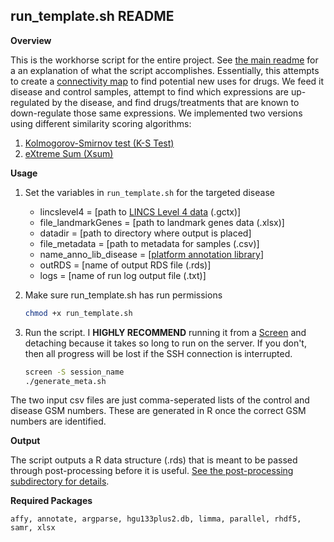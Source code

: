 ## run_template.sh README

**Overview**

This is the workhorse script for the entire project. See [the main readme](https://github.com/cplant1776/Drug-Repositioning-in-R) for a an explanation of what the script accomplishes. Essentially, this attempts to create a [connectivity map](https://www.broadinstitute.org/connectivity-map-cmap) to find potential new uses for drugs. We feed it disease and control samples, attempt to find which expressions are up-regulated by the disease, and find drugs/treatments that are known to down-regulate those same expressions. We implemented two versions using different similarity scoring algorithms:

1. [Kolmogorov-Smirnov test (K-S Test)](https://en.wikipedia.org/wiki/Kolmogorov%E2%80%93Smirnov_test#Two-sample_Kolmogorov%E2%80%93Smirnov_test)
2. [eXtreme Sum (Xsum)](https://www.ncbi.nlm.nih.gov/pmc/articles/PMC4278345/)

**Usage**

1. Set the variables in `run_template.sh` for the targeted disease

   * lincslevel4 = [path to [LINCS Level 4 data](http://www.lincsproject.org/LINCS/tools/workflows/find-the-best-place-to-obtain-the-lincs-l1000-data) (.gctx)]
   * file_landmarkGenes = [path to landmark genes data (.xlsx)]
   * datadir = [path to directory where output is placed]
   * file_metadata = [path to metadata for samples (.csv)]
   * name_anno_lib_disease = [[platform annotation library](https://bioconductor.org/packages/3.8/data/annotation/)]
   * outRDS = [name of output RDS file (.rds)]
   *  logs = [name of run log output file (.txt)]

   

2. Make sure run_template.sh has run permissions

   ```bash
   chmod +x run_template.sh
   ```

3. Run the script. I **HIGHLY RECOMMEND** running it from a [Screen](https://linuxize.com/post/how-to-use-linux-screen/) and detaching because it takes so long to run on the server. If you don't, then all progress will be lost if the SSH connection is interrupted.

   ```bash
   screen -S session_name
   ./generate_meta.sh
   ```

   

The two input csv files are just comma-seperated lists of the control and disease GSM numbers. These are generated in R once the correct GSM numbers are identified.

**Output**

The script outputs a R data structure (.rds) that is meant to be passed through post-processing before it is useful. [See the post-processing subdirectory for details](https://github.com/cplant1776/Drug-Repositioning-in-R/post-processing).

**Required Packages**

```
affy, annotate, argparse, hgu133plus2.db, limma, parallel, rhdf5, samr, xlsx
```
